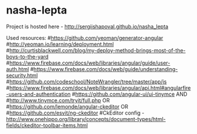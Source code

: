 # nasha-lepta

Project is hosted here - http://sergiishapoval.github.io/nasha_lepta

Used resources:
#https://github.com/yeoman/generator-angular
#http://yeoman.io/learning/deployment.html
#http://curtisblackwell.com/blog/my-deploy-method-brings-most-of-the-boys-to-the-yard
#https://www.firebase.com/docs/web/libraries/angular/guide/user-auth.html
#https://www.firebase.com/docs/web/guide/understanding-security.html
#https://github.com/codeschool/NoteWrangler/tree/master/app/js
#https://www.firebase.com/docs/web/libraries/angular/api.html#angularfire-users-and-authentication
#https://github.com/angular-ui/ui-tinymce
AND
#http://www.tinymce.com/tryit/full.php
OR
#https://github.com/lemonde/angular-ckeditor
OR
#https://github.com/esvit/ng-ckeditor
#CkEditor config - http://www.onehippo.org/library/concepts/document-types/html-fields/ckeditor-toolbar-items.html
